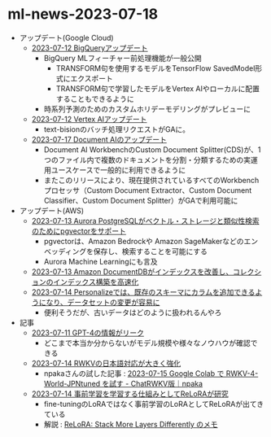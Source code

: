 
# ml-news-2023-07-18

- アップデート(Google Cloud)
  - [2023-07-12 BigQueryアップデート](https://cloud.google.com/release-notes#July_12_2023)
    - BigQuery MLフィーチャー前処理機能が一般公開
      - TRANSFORM句を使用するモデルをTensorFlow SavedModel形式にエクスポート
      - TRANSFORM句で学習したモデルをVertex AIやローカルに配置することもできるように
    - 時系列予測のためのカスタムホリデーモデリングがプレビューに
  - [2023-07-12 Vertex AIアップデート](https://cloud.google.com/release-notes#July_12_2023)
    - text-bisionのバッチ処理リクエストがGAに。
  - [2023-07-17 Document AIのアップデート](https://cloud.google.com/release-notes#July_17_2023)
    - Document AI WorkbenchのCustom Document Splitter(CDS)が、1つのファイル内で複数のドキュメントを分割・分類するための実運用ユースケースで一般的に利用できるように
    - またこのリリースにより、現在提供されているすべてのWorkbenchプロセッサ（Custom Document Extractor、Custom Document Classifier、Custom Document Splitter）がGAで利用可能に
- アップデート(AWS)
  - [2023-07-13 Aurora PostgreSQLがベクトル・ストレージと類似性検索のためにpgvectorをサポート](https://aws.amazon.com/jp/about-aws/whats-new/2023/07/amazon-aurora-postgresql-pgvector-vector-storage-similarity-search/)
    - pgvectorは、Amazon Bedrockや Amazon SageMakerなどのエンベッディングを保存し、検索することを可能にする
    - Aurora Machine Learningにも言及
  - [2023-07-13 Amazon DocumentDBがインデックスを改善し、コレクションのインデックス構築を高速化](https://aws.amazon.com/jp/about-aws/whats-new/2023/07/amazon-documentdb-mongodb-index-improvements/)
  - [2023-07-14 Personalizeでは、既存のスキーマにカラムを追加できるようになり、データセットの変更が容易に](https://aws.amazon.com/jp/about-aws/whats-new/2023/07/amazon-personalize-add-columns-existing-datasets/)
    - 便利そうだが、古いデータはどのように扱われるんやろ
- 記事
  - [2023-07-11 GPT-4の情報がリーク](https://twitter.com/heat_1nt/status/1678592126635114496)
    - どこまで本当か分からないがモデル規模や様々なノウハウが確認できる
  - [2023-07-14 RWKVの日本語対応が大きく強化](https://twitter.com/blinkdl_ai/status/1679816885695807489)
    - npakaさんの試した記事 : [2023-07-15 Google Colab で RWKV-4-World-JPNtuned を試す - ChatRWKV版｜npaka](https://note.com/npaka/n/n7c89a8df7a8d)
  - [2023-07-14 事前学習を学習する仕組みとしてReLoRAが研究](https://twitter.com/goto_yuta_/status/1679744370214604802)
    - fine-tuningのLoRAではなく事前学習のLoRAとしてReLoRAが出てきている
    - 解説 : [ReLoRA: Stack More Layers Differently のメモ](https://zenn.dev/syoyo/articles/0ec81adcc0e3c6)